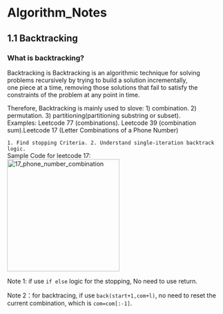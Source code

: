# Algorithm_Notes
## 1.1 Backtracking 
### What is backtracking?
Backtracking is Backtracking is an algorithmic technique for solving problems recursively by trying to build a solution incrementally,  
one piece at a time, removing those solutions that fail to satisfy the constraints of the problem at any point in time.  

Therefore, Backtracking is mainly used to slove: 1) combination. 2) permutation. 3) partitioning(partitioning substring or subset).  
Examples: Leetcode 77 (combinations). Leetcode 39 (combination sum).Leetcode 17 (Letter Combinations of a Phone Number)  

`1. Find stopping Criteria. 2. Understand single-iteration backtrack logic.`<br />
Sample Code for leetcode 17: <br />
<img width="260" alt="17_phone_number_combination" src="https://user-images.githubusercontent.com/74223059/206390531-ac2a9800-012c-424e-8527-e15c266dfbaf.png">

Note 1: if use `if else` logic for the stopping, No need to use return.  

Note 2：for backtracing, if use `back(start+1,com+l)`, no need to reset the current combination, which is `com=com[:-1]`.






